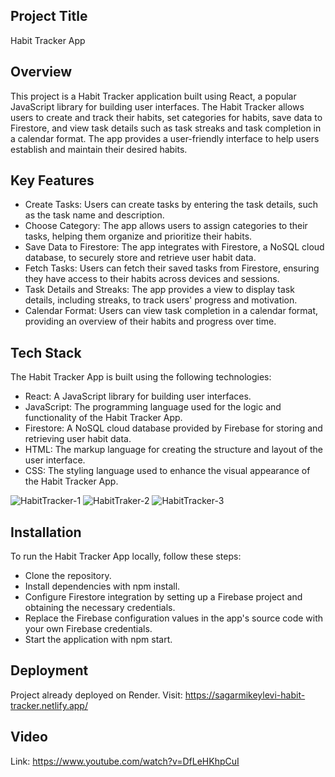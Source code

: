 ## Project Title
Habit Tracker App

## Overview
This project is a Habit Tracker application built using React, a popular JavaScript library for building user interfaces. The Habit Tracker allows users to create and track their habits, set categories for habits, save data to Firestore, and view task details such as task streaks and task completion in a calendar format. The app provides a user-friendly interface to help users establish and maintain their desired habits. 

## Key Features
- Create Tasks: Users can create tasks by entering the task details, such as the task name and description.
- Choose Category: The app allows users to assign categories to their tasks, helping them organize and prioritize their habits.
- Save Data to Firestore: The app integrates with Firestore, a NoSQL cloud database, to securely store and retrieve user habit data.
- Fetch Tasks: Users can fetch their saved tasks from Firestore, ensuring they have access to their habits across devices and sessions.
- Task Details and Streaks: The app provides a view to display task details, including streaks, to track users' progress and motivation.
- Calendar Format: Users can view task completion in a calendar format, providing an overview of their habits and progress over time.

## Tech Stack
The Habit Tracker App is built using the following technologies:

- React: A JavaScript library for building user interfaces.
- JavaScript: The programming language used for the logic and functionality of the Habit Tracker App.
- Firestore: A NoSQL cloud database provided by Firebase for storing and retrieving user habit data.
- HTML: The markup language for creating the structure and layout of the user interface.
- CSS: The styling language used to enhance the visual appearance of the Habit Tracker App.

![HabitTracker-1](https://github.com/Sagarmikeylevi/Habit-Tracker-App/assets/114811573/a2570982-94a8-4780-9e83-2d87b5a313a9)
![HabitTraker-2](https://github.com/Sagarmikeylevi/Habit-Tracker-App/assets/114811573/cc539d71-9fd5-4423-b8c5-2be627e22a59)
![HabitTracker-3](https://github.com/Sagarmikeylevi/Habit-Tracker-App/assets/114811573/0367e104-0936-47c0-88ba-fcbaa479f04f)


## Installation
To run the Habit Tracker App locally, follow these steps:

- Clone the repository.
- Install dependencies with npm install.
- Configure Firestore integration by setting up a Firebase project and obtaining the necessary credentials.
- Replace the Firebase configuration values in the app's source code with your own Firebase credentials.
- Start the application with npm start.

## Deployment
Project already deployed on Render. Visit: https://sagarmikeylevi-habit-tracker.netlify.app/

## Video
Link: https://www.youtube.com/watch?v=DfLeHKhpCuI
